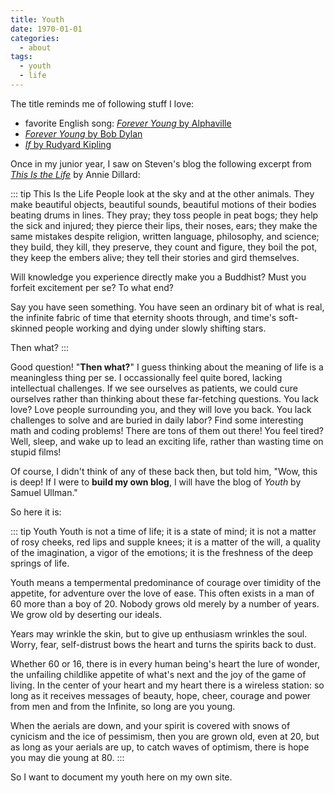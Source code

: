 ```yaml
---
title: Youth
date: 1970-01-01
categories:
  - about
tags:
  - youth
  - life
---
```


The title reminds me of following stuff I love:

- favorite English song: [_Forever Young_ by Alphaville](https://youtu.be/t1TcDHrkQYg)
- [_Forever Young_ by Bob Dylan](https://youtu.be/Frj2CLGldC4)
- [_If_ by Rudyard Kipling](https://www.poetryfoundation.org/poems/46473/if---)

<!-- more -->

Once in my junior year, I saw on Steven's blog the following excerpt from [<i>This Is the Life</i>](http://www.billemory.com/dillard/dillard.html) by Annie Dillard:

::: tip This Is the Life
People look at the sky and at the other animals. They make beautiful objects, beautiful sounds, beautiful motions of their bodies beating drums in lines. They pray; they toss people in peat bogs; they help the sick and injured; they pierce their lips, their noses, ears; they make the same mistakes despite religion, written language, philosophy, and science; they build, they kill, they preserve, they count and figure, they boil the pot, they keep the embers alive; they tell their stories and gird themselves.

Will knowledge you experience directly make you a Buddhist? Must you forfeit excitement per se? To what end?

Say you have seen something. You have seen an ordinary bit of what is real, the infinite fabric of time that eternity shoots through, and time's soft-skinned people working and dying under slowly shifting stars.

Then what?
:::

Good question! "**Then what?**" I guess thinking about the meaning of life is a meaningless thing per se. I occassionally feel quite bored, lacking intellectual challenges. If we see ourselves as patients, we could cure ourselves rather than thinking about these far-fetching questions. You lack love? Love people surrounding you, and they will love you back. You lack challenges to solve and are buried in daily labor? Find some interesting math and coding problems! There are tons of them out there! You feel tired? Well, sleep, and wake up to lead an exciting life, rather than wasting time on stupid films!

Of course, I didn't think of any of these back then, but told him, "Wow, this is deep! If I were to **build my own blog**, I will have the blog of _Youth_ by Samuel Ullman."

So here it is:

::: tip Youth
Youth is not a time of life; it is a state of mind; it is not a matter of rosy cheeks, red lips and supple knees; it is a matter of the will, a quality of the imagination, a vigor of the emotions; it is the freshness of the deep springs of life.

Youth means a tempermental predominance of courage over timidity of the appetite, for adventure over the love of ease. This often exists in a man of 60 more than a boy of 20. Nobody grows old merely by a number of years. We grow old by deserting our ideals.

Years may wrinkle the skin, but to give up enthusiasm wrinkles the soul. Worry, fear, self-distrust bows the heart and turns the spirits back to dust.

Whether 60 or 16, there is in every human being's heart the lure of wonder, the unfailing childlike appetite of what's next and the joy of the game of living. In the center of your heart and my heart there is a wireless station: so long as it receives messages of beauty, hope, cheer, courage and power from men and from the Infinite, so long are you young.

When the aerials are down, and your spirit is covered with snows of cynicism and the ice of pessimism, then you are grown old, even at 20, but as long as your aerials are up, to catch waves of optimism, there is hope you may die young at 80.
:::

So I want to document my youth here on my own site.
